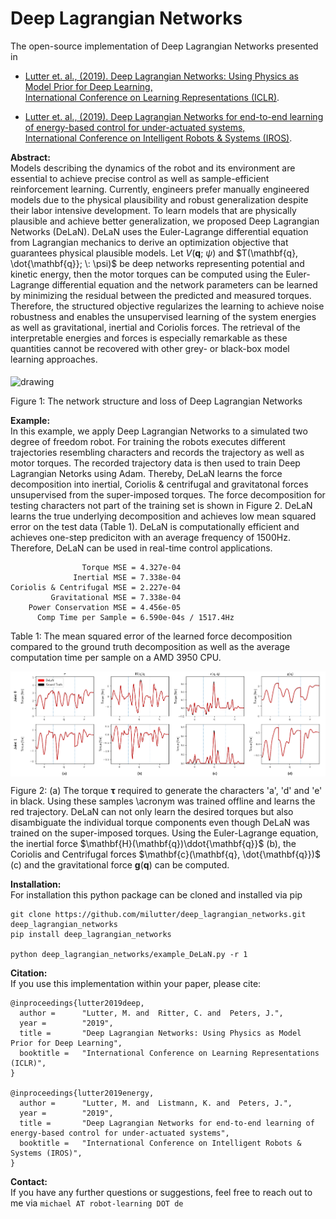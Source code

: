 # Deep Lagrangian Networks
The open-source implementation of Deep Lagrangian Networks presented in 
- [Lutter et. al., (2019). Deep Lagrangian Networks: Using Physics as Model Prior for Deep Learning, \
International Conference on Learning Representations (ICLR)](https://arxiv.org/abs/1907.04490).

- [Lutter et. al., (2019). Deep Lagrangian Networks for end-to-end learning of energy-based control for under-actuated systems,\
 International Conference on Intelligent Robots & Systems (IROS)](https://arxiv.org/abs/1907.04489).

**Abstract:** \
Models describing the dynamics of the robot and its environment are essential to achieve precise control as well as 
sample-efficient reinforcement learning.  Currently, engineers prefer manually engineered models due to the physical
plausibility and robust generalization despite their labor intensive development.  To learn models that are physically
plausible and achieve better generalization, we proposed Deep Lagrangian Networks (DeLaN). DeLaN uses the Euler-Lagrange
differential equation from Lagrangian mechanics to derive an optimization objective that guarantees physical plausible models.
Let $`V(\mathbf{q};\: \psi)`$ and $`T(\mathbf{q}, \dot{\mathbf{q}}; \: \psi)`$
be deep networks representing potential and kinetic energy, then the motor torques can be computed using the Euler-Lagrange 
differential equation and the network parameters can be learned by minimizing the residual between the predicted and 
measured torques. Therefore, the structured objective regularizes the learning to achieve noise robustness and enables 
the unsupervised learning of the system energies as well as gravitational, inertial and Coriolis forces. The retrieval 
of the interpretable energies and forces is especially remarkable as these quantities cannot be recovered with other 
grey- or black-box model learning approaches.

<img src="figures/DeLaN_Networks.png" alt="drawing" width="400" align="middle"/>  

Figure 1: The network structure and loss of Deep Lagrangian Networks

**Example:** \
In this example, we apply Deep Lagrangian Networks to a simulated two degree of freedom robot. For training the robots
executes different trajectories resembling characters and records the trajectory as well as motor torques. The recorded 
trajectory data is then used to train Deep Lagrangian Netorks using Adam. Thereby, DeLaN learns the force decomposition 
into inertial, Coriolis & centrifugal and gravitatonal forces unsupervised from the super-imposed torques. The force 
decomposition for testing characters not part of the training set is shown in Figure 2. DeLaN learns the true underlying
decomposition and achieves low mean squared error on the test data (Table 1). DeLaN is computationally efficient and 
achieves one-step prediciton with an average frequency of 1500Hz. Therefore, DeLaN can be used in real-time control applications. 
```
                Torque MSE = 4.327e-04
              Inertial MSE = 7.338e-04
Coriolis & Centrifugal MSE = 2.227e-04
         Gravitational MSE = 7.338e-04
    Power Conservation MSE = 4.456e-05
      Comp Time per Sample = 6.590e-04s / 1517.4Hz
```
Table 1: The mean squared error of the learned force decomposition compared to the ground truth decomposition as well as 
the average computation time per sample on a AMD 3950 CPU.   

<img src="figures/DeLaN_Performance.png" alt="drawing" width="1000" align="middle"/>  

Figure 2: (a) The torque $`\bm{\tau}`$ required to generate the characters 'a', 'd' and 'e' in black. Using these samples \acronym was trained offline and learns the red trajectory. DeLaN can not only learn the desired torques but also disambiguate the individual torque components even though DeLaN was trained on the super-imposed torques. Using the Euler-Lagrange equation, the inertial force $`\mathbf{H}(\mathbf{q})\ddot{\mathbf{q}}`$ (b), the Coriolis and Centrifugal forces $`\mathbf{c}(\mathbf{q}, \dot{\mathbf{q}})`$ (c) and the gravitational force $`\mathbf{g}(\mathbf{q})`$ can be computed.

**Installation:** \
For installation this python package can be cloned and installed via pip
```
git clone https://github.com/milutter/deep_lagrangian_networks.git deep_lagrangian_networks
pip install deep_lagrangian_networks

python deep_lagrangian_networks/example_DeLaN.py -r 1
```

**Citation:** \
If you use this implementation within your paper, please cite:

```
@inproceedings{lutter2019deep,
  author =      "Lutter, M. and  Ritter, C. and  Peters, J.",
  year =        "2019",
  title =       "Deep Lagrangian Networks: Using Physics as Model Prior for Deep Learning",
  booktitle =   "International Conference on Learning Representations (ICLR)",
}

@inproceedings{lutter2019energy,
  author =      "Lutter, M. and  Listmann, K. and  Peters, J.",
  year =        "2019",
  title =       "Deep Lagrangian Networks for end-to-end learning of energy-based control for under-actuated systems",
  booktitle =   "International Conference on Intelligent Robots & Systems (IROS)",
}
```

**Contact:** \
If you have any further questions or suggestions, feel free to reach out to me via
```michael AT robot-learning DOT de```

